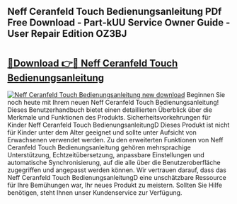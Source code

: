 ## Neff Ceranfeld Touch Bedienungsanleitung PDf Free Download - Part-kUU Service Owner Guide - User Repair Edition OZ3BJ

# <h2><a href="http://df1uop.blite.top/?on=Neff+Ceranfeld+Touch+Bedienungsanleitung">🔗Download 👉🔴 Neff Ceranfeld Touch Bedienungsanleitung</a></h2>

[![Neff Ceranfeld Touch Bedienungsanleitung new download](https://i.imgur.com/lujVjoI.png)](http://df1uop.blite.top/?on=Neff+Ceranfeld+Touch+Bedienungsanleitung)
Beginnen Sie noch heute mit Ihrem neuen Neff Ceranfeld Touch Bedienungsanleitung! Dieses Benutzerhandbuch bietet einen detaillierten Überblick über die Merkmale und Funktionen des Produkts. Sicherheitsvorkehrungen für Kinder Neff Ceranfeld Touch BedienungsanleitungD Dieses Produkt ist nicht für Kinder unter dem Alter geeignet und sollte unter Aufsicht von Erwachsenen verwendet werden. Zu den erweiterten Funktionen von Neff Ceranfeld Touch Bedienungsanleitung gehören mehrsprachige Unterstützung, Echtzeitübersetzung, anpassbare Einstellungen und automatische Synchronisierung, auf die alle über die Benutzeroberfläche zugegriffen und angepasst werden können. Wir vertrauen darauf, dass das Neff Ceranfeld Touch BedienungsanleitungD eine unschätzbare Ressource für Ihre Bemühungen war, Ihr neues Produkt zu meistern. Sollten Sie Hilfe benötigen, steht Ihnen unser Kundenservice zur Verfügung.
